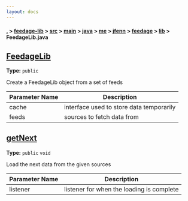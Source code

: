 ```yaml
---
layout: docs
---
```

#### [.](./../../../../../../../../index) > [feedage-lib](./../../../../../../../index) > [src](./../../../../../../index) > [main](./../../../../../index) > [java](./../../../../index) > [me](./../../../index) > [jfenn](./../../index) > [feedage](./../index) > [lib](./index) > **FeedageLib.java**

## [FeedageLib](https://github.com/TheAndroidMaster/Feedage/blob/master/feedage-lib/src/main/java/me/jfenn/feedage/lib/FeedageLib.java#L21)

**Type:** `public`

Create a FeedageLib object from a set of feeds 





|Parameter Name|Description|
|-----|-----|
|cache|interface used to store data temporarily|
|feeds|sources to fetch data from  |








## [getNext](https://github.com/TheAndroidMaster/Feedage/blob/master/feedage-lib/src/main/java/me/jfenn/feedage/lib/FeedageLib.java#L35)

**Type:** `public` `void`

Load the next data from the given sources 





|Parameter Name|Description|
|-----|-----|
|listener|listener for when the loading is complete  |








